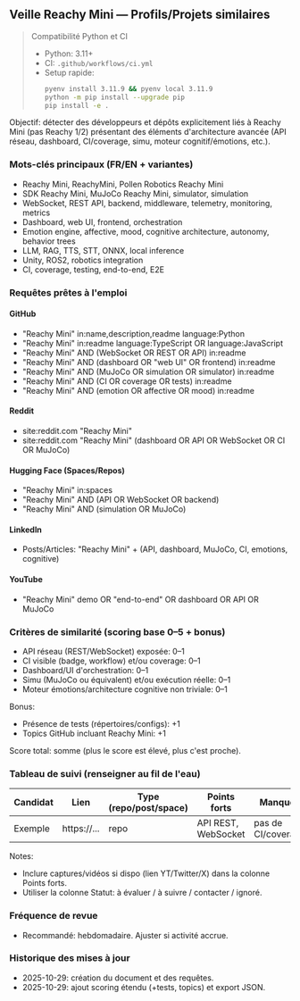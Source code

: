 ## Veille Reachy Mini — Profils/Projets similaires

> Compatibilité Python et CI
>
> - Python: 3.11+
> - CI: `.github/workflows/ci.yml`
> - Setup rapide:
>   ```bash
>   pyenv install 3.11.9 && pyenv local 3.11.9
>   python -m pip install --upgrade pip
>   pip install -e .
>   ```

Objectif: détecter des développeurs et dépôts explicitement liés à Reachy Mini (pas Reachy 1/2) présentant des éléments d'architecture avancée (API réseau, dashboard, CI/coverage, simu, moteur cognitif/émotions, etc.).

### Mots-clés principaux (FR/EN + variantes)
- Reachy Mini, ReachyMini, Pollen Robotics Reachy Mini
- SDK Reachy Mini, MuJoCo Reachy Mini, simulator, simulation
- WebSocket, REST API, backend, middleware, telemetry, monitoring, metrics
- Dashboard, web UI, frontend, orchestration
- Emotion engine, affective, mood, cognitive architecture, autonomy, behavior trees
- LLM, RAG, TTS, STT, ONNX, local inference
- Unity, ROS2, robotics integration
- CI, coverage, testing, end-to-end, E2E

### Requêtes prêtes à l'emploi

#### GitHub
- "Reachy Mini" in:name,description,readme language:Python
- "Reachy Mini" in:readme language:TypeScript OR language:JavaScript
- "Reachy Mini" AND (WebSocket OR REST OR API) in:readme
- "Reachy Mini" AND (dashboard OR "web UI" OR frontend) in:readme
- "Reachy Mini" AND (MuJoCo OR simulation OR simulator) in:readme
- "Reachy Mini" AND (CI OR coverage OR tests) in:readme
- "Reachy Mini" AND (emotion OR affective OR mood) in:readme

#### Reddit
- site:reddit.com "Reachy Mini"
- site:reddit.com "Reachy Mini" (dashboard OR API OR WebSocket OR CI OR MuJoCo)

#### Hugging Face (Spaces/Repos)
- "Reachy Mini" in:spaces
- "Reachy Mini" AND (API OR WebSocket OR backend)
- "Reachy Mini" AND (simulation OR MuJoCo)

#### LinkedIn
- Posts/Articles: "Reachy Mini" + (API, dashboard, MuJoCo, CI, emotions, cognitive)

#### YouTube
- "Reachy Mini" demo OR "end-to-end" OR dashboard OR API OR MuJoCo

### Critères de similarité (scoring base 0–5 + bonus)
- API réseau (REST/WebSocket) exposée: 0–1
- CI visible (badge, workflow) et/ou coverage: 0–1
- Dashboard/UI d'orchestration: 0–1
- Simu (MuJoCo ou équivalent) et/ou exécution réelle: 0–1
- Moteur émotions/architecture cognitive non triviale: 0–1

Bonus:
- Présence de tests (répertoires/configs): +1
- Topics GitHub incluant Reachy Mini: +1

Score total: somme (plus le score est élevé, plus c'est proche).

### Tableau de suivi (renseigner au fil de l'eau)

| Candidat | Lien | Type (repo/post/space) | Points forts | Manques | Score (0–5) | Statut |
|---------|------|-------------------------|--------------|---------|-------------|--------|
| Exemple | https://... | repo | API REST, WebSocket | pas de CI/coverage | 2 | à suivre |

Notes:
- Inclure captures/vidéos si dispo (lien YT/Twitter/X) dans la colonne Points forts.
- Utiliser la colonne Statut: à évaluer / à suivre / contacter / ignoré.

### Fréquence de revue
- Recommandé: hebdomadaire. Ajuster si activité accrue.

### Historique des mises à jour
- 2025-10-29: création du document et des requêtes.
- 2025-10-29: ajout scoring étendu (+tests, topics) et export JSON.


